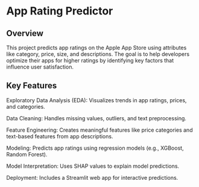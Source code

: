 # App Rating Predictor
## Overview

This project predicts app ratings on the Apple App Store using attributes like category, price, size, and descriptions. The goal is to help developers optimize their apps for higher ratings by identifying key factors that influence user satisfaction.

## Key Features

Exploratory Data Analysis (EDA): Visualizes trends in app ratings, prices, and categories.

Data Cleaning: Handles missing values, outliers, and text preprocessing.

Feature Engineering: Creates meaningful features like price categories and text-based features from app descriptions.

Modeling: Predicts app ratings using regression models (e.g., XGBoost, Random Forest).

Model Interpretation: Uses SHAP values to explain model predictions.

Deployment: Includes a Streamlit web app for interactive predictions.
